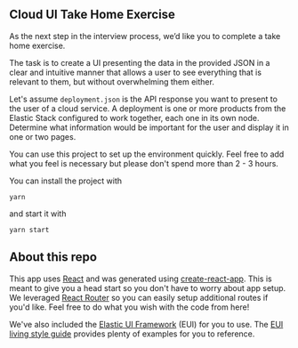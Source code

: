 ## Cloud UI Take Home Exercise

As the next step in the interview process, we’d like you to complete a take home exercise.

The task is to create a UI presenting the data in the provided JSON in a clear and intuitive manner that allows a user to see everything that is relevant to them, but without overwhelming them either.

Let's assume `deployment.json` is the API response you want to present to the user of a cloud service.
A deployment is one or more products from the Elastic Stack configured to work together, each one in its own node.
Determine what information would be important for the user and display it in one or two pages.

You can use this project to set up the environment quickly.
Feel free to add what you feel is necessary but please don't spend more than 2 - 3 hours.

You can install the project with

```
yarn
```

and start it with

```
yarn start
```

## About this repo

This app uses [React](https://reactjs.org/) and was generated using [create-react-app](https://github.com/facebook/create-react-app). This is meant to give you a head start so you don't have to worry about app setup. We leveraged [React Router](https://github.com/ReactTraining/react-router) so you can easily setup additional routes if you'd like. Feel free to do what you wish with the code from here!

We've also included the [Elastic UI Framework](https://github.com/elastic/eui) (EUI) for you to use.  The [EUI living style guide](https://elastic.github.io/eui/#/) provides plenty of examples for you to reference. 
